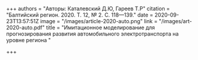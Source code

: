 +++
authors = "Авторы: Каталевский Д.Ю, Гареев Т.Р"
citation = "Балтийский регион. 2020. Т. 12, № 2. С. 118—139."
date = 2020-09-23T13:57:51Z
image = "/images/article-2020-auto.png"
link = "/images/art-2020-auto.pdf"
title = "Имитационное моделирование для прогнозирования развития автомобильного электротранспорта на уровне региона "

+++
